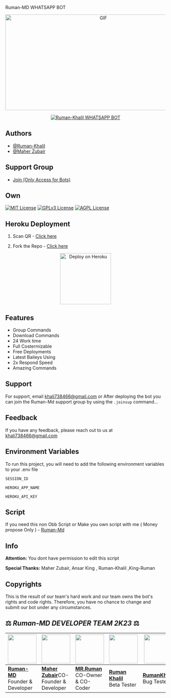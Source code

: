 Ruman-MD WHATSAPP BOT

<p align = center>   <img src="https://telegra.ph/file/83f07f94b470969a55013.jpg" alt="GIF" width="600" height="300"/> </p>

<p align  = center> <a href="#"><img title="Ruman-Khalil WHATSAPP BOT" src="https://img.shields.io/badge/Ruman-Khalil WhatsApp Bot-green?colorA=%23ff0000&colorB=%23017e40&style=for-the-badge"></a> </p>


## Authors
 
- [@Ruman-Khalil](https:/www/github.com/Ruman-MD)
- [@Maher Zubair](https:/www/github.com/Maher-Zubair)

## Support Group

- [Join (Only Access for Bots) ](https://chat.whatsapp.com/BAkIFqFa3MtIIFrG6yeGo2)

## Own

[![MIT License](https://img.shields.io/badge/License-MIT-green.svg)](https://choosealicense.com/licenses/mit/)
[![GPLv3 License](https://img.shields.io/badge/License-GPL%20v3-yellow.svg)](https://opensource.org/licenses/)
[![AGPL License](https://img.shields.io/badge/license-AGPL-blue.svg)](http://www.gnu.org/licenses/agpl-3.0)


## Heroku Deployment

1. Scan QR - [Click here](https://gpt-qr-web-scaner.onrender.com/Ruman-MD.html)

2. Fork the Repo - [Click here](https://github.com/Ruman-MD/Ruman-Md-WHATSAPP-BOT/fork)


<p align="center" >
    <a href="https://heroku.com/deploy?template=https://github.com/Ruman-MD/RUMAN-KHALIL">
    <img src="https://www.herokucdn.com/deploy/button.png" width="160px" alt="Deploy on Heroku" >
    </a>

</p>

<p align="center" >


## Features

- Group Commands
- Download Commands
- 24 Work time
- Full Costermizable
- Free Deployments
- Latest Baileys Using
- 2x Respond Speed
- Amazing Commands


## Support

For support, email khali738466@gmail.com or After deploying the bot you can join the Ruman-Md support group by using the `.joinsup` command…


## Feedback

If you have any feedback, please reach out to us at khali738466@gmail.com


## Environment Variables

To run this project, you will need to add the following environment variables to your .env file

`SESSION_ID`

`HEROKU_APP_NAME`

`HEROKU_API_KEY`


## Script 

If you need this non Obb Script or Make you own script with me ( Money propose Only ) - [Ruman-Md](https://wa.me/qr/2KGRWDHZERWOE1)




## Info

**Attention:** You dont have permission to edit this script

**Special Thanks:** Maher Zubair, Ansar King , Ruman-Khalil ,King-Ruman

## Copyrights

This is the result of our team's hard work and our team owns the bot's rights and code rights. Therefore, you have no chance to change and submit our bot under any circumstances.


## ⚖️  *Ruman-MD DEVELOPER TEAM* *2K23*  ⚖️

| <a href="https://github.com/ruman-md"><img src="https://telegra.ph/file/83f07f94b470969a55013.jpg" width=90 height=90></a> | <a href="https://github.com/ruman-md"><img src="https://telegra.ph/file/99f8663d33b980389f2e6.jpg" width=90 height=90></a> | <a href="https://github.com/ruman-md"><img src="https://telegra.ph/file/83f07f94b470969a55013.jpg" width=90 height=90></a> | <a href="https://github.com/ruman-md"><img src="https://telegra.ph/file/83f07f94b470969a55013.jpg" width=90 height=90></a> | <a href="https://github.com/ruman-md"><img src="https://telegra.ph/file/83f07f94b470969a55013.jpg" width=90 height=90></a> | <a href="https://github.com/ruman-md"><img src="https://telegra.ph/file/83f07f94b470969a55013.jpg" width=90 height=90></a> |
|---|---|---|---|---|---|
| **[Ruman-MD](https://github.com/ruman-md/)**</br>Founder & Developer</br> | **[Maher Zubair](https://github.com/Maher-Zubair)**</bring>CO-Founder & Developer</br> | **[MR.Ruman](https://github.com/ruman-md)**</br> CO-Owner & CO-Coder</br> | **[Ruman Khalil](https://github.com/ruman-md)**</br> Beta Tester | **[RumanKhalil](https://github.com/ruman-md)**</br> Bug Tester | **[Ruman-Khalil](https://github.com/ruman-md)**</br> Bug Tester |

